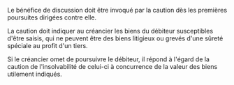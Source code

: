 Le bénéfice de discussion doit être invoqué par la caution dès les premières poursuites dirigées contre elle.  

  

La caution doit indiquer au créancier les biens du débiteur susceptibles d'être saisis, qui ne peuvent être des biens litigieux ou grevés d'une sûreté spéciale au profit d'un tiers.  

  

Si le créancier omet de poursuivre le débiteur, il répond à l'égard de la caution de l'insolvabilité de celui-ci à concurrence de la valeur des biens utilement indiqués.

